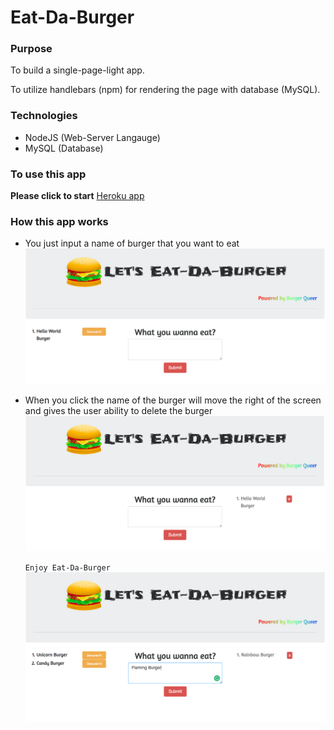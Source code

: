 # Eat-Da-Burger

### Purpose
To build a single-page-light app.

To utilize handlebars (npm) for rendering the page with database (MySQL). 

### Technologies
* NodeJS (Web-Server Langauge)
* MySQL (Database)

### To use this app

**Please click to start**
[Heroku app](https://peaceful-shelf-66129.herokuapp.com/)

 ### How this app works

* You just input a name of burger that you want to eat
    ![Data Table](/public/assets/img/SS2.png)

* When you click the name of the burger will move the right of the screen and gives the user ability to delete the burger
    ![Data Table](/public/assets/img/SS3.png)



    `Enjoy Eat-Da-Burger`
    ![Data Table](/public/assets/img/SS1.png)   
